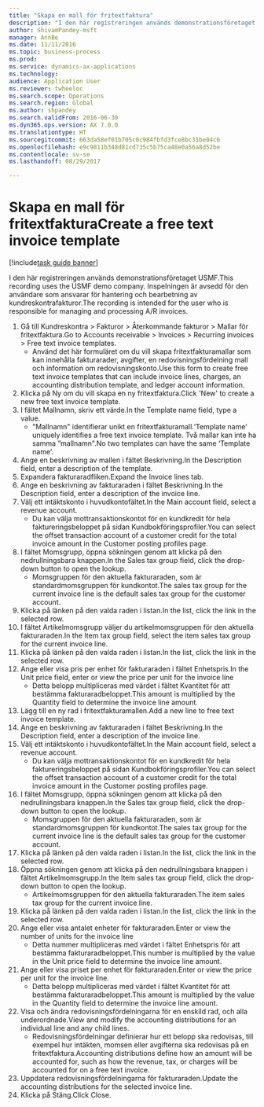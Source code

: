 ```yaml
--- 
title: "Skapa en mall för fritextfaktura"
description: "I den här registreringen används demonstrationsföretaget USMF."
author: ShivamPandey-msft
manager: AnnBe
ms.date: 11/11/2016
ms.topic: business-process
ms.prod: 
ms.service: dynamics-ax-applications
ms.technology: 
audience: Application User
ms.reviewer: twheeloc
ms.search.scope: Operations
ms.search.region: Global
ms.author: shpandey
ms.search.validFrom: 2016-06-30
ms.dyn365.ops.version: AX 7.0.0
ms.translationtype: HT
ms.sourcegitcommit: 663da58ef01b705c0c984fbfd3fce8bc31be04c6
ms.openlocfilehash: e9c9811b348d81cd735c5b75ca48e0a56a8d52be
ms.contentlocale: sv-se
ms.lasthandoff: 08/29/2017

---
```

# <a name="create-a-free-text-invoice-template"></a><span data-ttu-id="d854e-103">Skapa en mall för fritextfaktura</span><span class="sxs-lookup"><span data-stu-id="d854e-103">Create a free text invoice template</span></span>

[!include[task guide banner](../../includes/task-guide-banner.md)]

<span data-ttu-id="d854e-104">I den här registreringen används demonstrationsföretaget USMF.</span><span class="sxs-lookup"><span data-stu-id="d854e-104">This recording uses the USMF demo company.</span></span> <span data-ttu-id="d854e-105">Inspelningen är avsedd för den användare som ansvarar för hantering och bearbetning av kundreskontrafakturor.</span><span class="sxs-lookup"><span data-stu-id="d854e-105">The recording is intended for the user who is responsible for managing and processing A/R invoices.</span></span>

1. <span data-ttu-id="d854e-106">Gå till Kundreskontra > Fakturor > Återkommande fakturor > Mallar för fritextfaktura.</span><span class="sxs-lookup"><span data-stu-id="d854e-106">Go to Accounts receivable > Invoices > Recurring invoices > Free text invoice templates.</span></span>
    * <span data-ttu-id="d854e-107">Använd det här formuläret om du vill skapa fritextfakturamallar som kan innehålla fakturarader, avgifter, en redovisningsfördelning mall och information om redovisningskonto.</span><span class="sxs-lookup"><span data-stu-id="d854e-107">Use this form to create free text invoice templates that can include invoice lines, charges, an accounting distribution template, and ledger account information.</span></span>  
2. <span data-ttu-id="d854e-108">Klicka på Ny om du vill skapa en ny fritextfaktura.</span><span class="sxs-lookup"><span data-stu-id="d854e-108">Click 'New' to create a new free text invoice template.</span></span>
3. <span data-ttu-id="d854e-109">I fältet Mallnamn, skriv ett värde.</span><span class="sxs-lookup"><span data-stu-id="d854e-109">In the Template name field, type a value.</span></span>
    * <span data-ttu-id="d854e-110">"Mallnamn" identifierar unikt en fritextfakturamall.</span><span class="sxs-lookup"><span data-stu-id="d854e-110">‘Template name’ uniquely identifies a free text invoice template.</span></span> <span data-ttu-id="d854e-111">Två mallar kan inte ha samma ”mallnamn".</span><span class="sxs-lookup"><span data-stu-id="d854e-111">No two templates can have the same ‘Template name’.</span></span>  
4. <span data-ttu-id="d854e-112">Ange en beskrivning av mallen i fältet Beskrivning.</span><span class="sxs-lookup"><span data-stu-id="d854e-112">In the Description field, enter a description of the template.</span></span>
5. <span data-ttu-id="d854e-113">Expandera fakturaradfliken.</span><span class="sxs-lookup"><span data-stu-id="d854e-113">Expand the Invoice lines tab.</span></span>
6. <span data-ttu-id="d854e-114">Ange en beskrivning av fakturaraden i fältet Beskrivning.</span><span class="sxs-lookup"><span data-stu-id="d854e-114">In the Description field, enter a description of the invoice line.</span></span>
7. <span data-ttu-id="d854e-115">Välj ett intäktskonto i huvudkontofältet.</span><span class="sxs-lookup"><span data-stu-id="d854e-115">In the Main account field, select a revenue account.</span></span>
    * <span data-ttu-id="d854e-116">Du kan välja mottransaktionskontot för en kundkredit för hela faktureringsbeloppet på sidan Kundbokföringsprofiler.</span><span class="sxs-lookup"><span data-stu-id="d854e-116">You can select the offset transaction account of a customer credit for the total invoice amount in the Customer posting profiles page.</span></span>  
8. <span data-ttu-id="d854e-117">I fältet Momsgrupp, öppna sökningen genom att klicka på den nedrullningsbara knappen.</span><span class="sxs-lookup"><span data-stu-id="d854e-117">In the Sales tax group field, click the drop-down button to open the lookup.</span></span>
    * <span data-ttu-id="d854e-118">Momsgruppen för den aktuella fakturaraden, som är standardmomsgruppen för kundkontot.</span><span class="sxs-lookup"><span data-stu-id="d854e-118">The sales tax group for the current invoice line is the default sales tax group for the customer account.</span></span>  
9. <span data-ttu-id="d854e-119">Klicka på länken på den valda raden i listan.</span><span class="sxs-lookup"><span data-stu-id="d854e-119">In the list, click the link in the selected row.</span></span>
10. <span data-ttu-id="d854e-120">I fältet Artikelmomsgrupp väljer du artikelmomsgruppen för den aktuella fakturaraden.</span><span class="sxs-lookup"><span data-stu-id="d854e-120">In the Item tax group field, select the item sales tax group for the current invoice line.</span></span>
11. <span data-ttu-id="d854e-121">Klicka på länken på den valda raden i listan.</span><span class="sxs-lookup"><span data-stu-id="d854e-121">In the list, click the link in the selected row.</span></span>
12. <span data-ttu-id="d854e-122">Ange eller visa pris per enhet för fakturaraden i fältet Enhetspris.</span><span class="sxs-lookup"><span data-stu-id="d854e-122">In the Unit price field, enter or view the price per unit for the invoice line</span></span>
    * <span data-ttu-id="d854e-123">Detta belopp multipliceras med värdet i fältet Kvantitet för att bestämma fakturaradbeloppet.</span><span class="sxs-lookup"><span data-stu-id="d854e-123">This amount is multiplied by the Quantity field to determine the invoice line amount.</span></span>  
13. <span data-ttu-id="d854e-124">Lägg till en ny rad i fritextfakturamallen.</span><span class="sxs-lookup"><span data-stu-id="d854e-124">Add a new line to free text invoice template.</span></span>
14. <span data-ttu-id="d854e-125">Ange en beskrivning av fakturaraden i fältet Beskrivning.</span><span class="sxs-lookup"><span data-stu-id="d854e-125">In the Description field, enter a description of the invoice line.</span></span>
15. <span data-ttu-id="d854e-126">Välj ett intäktskonto i huvudkontofältet.</span><span class="sxs-lookup"><span data-stu-id="d854e-126">In the Main account field, select a revenue account.</span></span>
    * <span data-ttu-id="d854e-127">Du kan välja mottransaktionskontot för en kundkredit för hela faktureringsbeloppet på sidan Kundbokföringsprofiler.</span><span class="sxs-lookup"><span data-stu-id="d854e-127">You can select the offset transaction account of a customer credit for the total invoice amount in the Customer posting profiles page.</span></span>  
16. <span data-ttu-id="d854e-128">I fältet Momsgrupp, öppna sökningen genom att klicka på den nedrullningsbara knappen.</span><span class="sxs-lookup"><span data-stu-id="d854e-128">In the Sales tax group field, click the drop-down button to open the lookup.</span></span>
    * <span data-ttu-id="d854e-129">Momsgruppen för den aktuella fakturaraden, som är standardmomsgruppen för kundkontot.</span><span class="sxs-lookup"><span data-stu-id="d854e-129">The sales tax group for the current invoice line is the default sales tax group for the customer account.</span></span>  
17. <span data-ttu-id="d854e-130">Klicka på länken på den valda raden i listan.</span><span class="sxs-lookup"><span data-stu-id="d854e-130">In the list, click the link in the selected row.</span></span>
18. <span data-ttu-id="d854e-131">Öppna sökningen genom att klicka på den nedrullningsbara knappen i fältet Artikelmomsgrupp.</span><span class="sxs-lookup"><span data-stu-id="d854e-131">In the Item sales tax group field, click the drop-down button to open the lookup.</span></span>
    * <span data-ttu-id="d854e-132">Artikelmomsgruppen för den aktuella fakturaraden.</span><span class="sxs-lookup"><span data-stu-id="d854e-132">The item sales tax group for the current invoice line.</span></span>  
19. <span data-ttu-id="d854e-133">Klicka på länken på den valda raden i listan.</span><span class="sxs-lookup"><span data-stu-id="d854e-133">In the list, click the link in the selected row.</span></span>
20. <span data-ttu-id="d854e-134">Ange eller visa antalet enheter för fakturaraden.</span><span class="sxs-lookup"><span data-stu-id="d854e-134">Enter or view the number of units for the invoice line</span></span>
    * <span data-ttu-id="d854e-135">Detta nummer multipliceras med värdet i fältet Enhetspris för att bestämma fakturaradbeloppet.</span><span class="sxs-lookup"><span data-stu-id="d854e-135">This number is multiplied by the value in the Unit price field to determine the invoice line amount.</span></span>  
21. <span data-ttu-id="d854e-136">Ange eller visa priset per enhet för fakturaraden.</span><span class="sxs-lookup"><span data-stu-id="d854e-136">Enter or view the price per unit for the invoice line.</span></span> 
    * <span data-ttu-id="d854e-137">Detta belopp multipliceras med värdet i fältet Kvantitet för att bestämma fakturaradbeloppet.</span><span class="sxs-lookup"><span data-stu-id="d854e-137">This amount is multiplied by the value in the Quantity field to determine the invoice line amount.</span></span>  
22. <span data-ttu-id="d854e-138">Visa och ändra redovisningsfördelningarna för en enskild rad, och alla underordnade.</span><span class="sxs-lookup"><span data-stu-id="d854e-138">View and modify the accounting distributions for an individual line and any child lines.</span></span>
    * <span data-ttu-id="d854e-139">Redovisningsfördelningar definierar hur ett belopp ska redovisas, till exempel hur intäkten, momsen eller avgifterna ska redovisas på en fritextfaktura.</span><span class="sxs-lookup"><span data-stu-id="d854e-139">Accounting distributions define how an amount will be accounted for, such as how the revenue, tax, or charges will be accounted for on a free text invoice.</span></span>  
23. <span data-ttu-id="d854e-140">Uppdatera redovisningsfördelningarna för fakturaraden.</span><span class="sxs-lookup"><span data-stu-id="d854e-140">Update the accounting distributions for the selected invoice line.</span></span>
24. <span data-ttu-id="d854e-141">Klicka på Stäng.</span><span class="sxs-lookup"><span data-stu-id="d854e-141">Click Close.</span></span>


